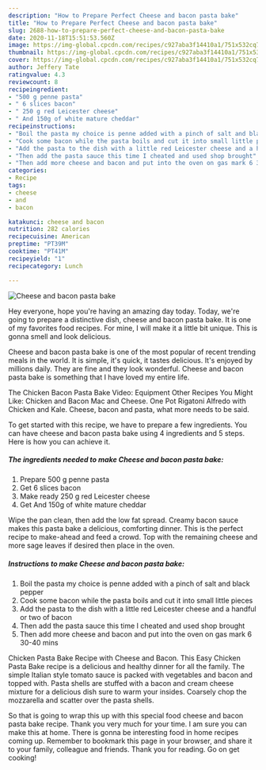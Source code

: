 ```yaml
---
description: "How to Prepare Perfect Cheese and bacon pasta bake"
title: "How to Prepare Perfect Cheese and bacon pasta bake"
slug: 2688-how-to-prepare-perfect-cheese-and-bacon-pasta-bake
date: 2020-11-18T15:51:53.560Z
image: https://img-global.cpcdn.com/recipes/c927aba3f14410a1/751x532cq70/cheese-and-bacon-pasta-bake-recipe-main-photo.jpg
thumbnail: https://img-global.cpcdn.com/recipes/c927aba3f14410a1/751x532cq70/cheese-and-bacon-pasta-bake-recipe-main-photo.jpg
cover: https://img-global.cpcdn.com/recipes/c927aba3f14410a1/751x532cq70/cheese-and-bacon-pasta-bake-recipe-main-photo.jpg
author: Jeffery Tate
ratingvalue: 4.3
reviewcount: 8
recipeingredient:
- "500 g penne pasta"
- " 6 slices bacon"
- " 250 g red Leicester cheese"
- " And 150g of white mature cheddar"
recipeinstructions:
- "Boil the pasta my choice is penne added with a pinch of salt and black pepper"
- "Cook some bacon while the pasta boils and cut it into small little pieces"
- "Add the pasta to the dish with a little red Leicester cheese and a handful or two of bacon"
- "Then add the pasta sauce this time I cheated and used shop brought"
- "Then add more cheese and bacon and put into the oven on gas mark 6 30-40 mins"
categories:
- Recipe
tags:
- cheese
- and
- bacon

katakunci: cheese and bacon 
nutrition: 282 calories
recipecuisine: American
preptime: "PT39M"
cooktime: "PT41M"
recipeyield: "1"
recipecategory: Lunch

---
```



![Cheese and bacon pasta bake](https://img-global.cpcdn.com/recipes/c927aba3f14410a1/751x532cq70/cheese-and-bacon-pasta-bake-recipe-main-photo.jpg)

Hey everyone, hope you're having an amazing day today. Today, we're going to prepare a distinctive dish, cheese and bacon pasta bake. It is one of my favorites food recipes. For mine, I will make it a little bit unique. This is gonna smell and look delicious.

Cheese and bacon pasta bake is one of the most popular of recent trending meals in the world. It is simple, it's quick, it tastes delicious. It's enjoyed by millions daily. They are fine and they look wonderful. Cheese and bacon pasta bake is something that I have loved my entire life.

The Chicken Bacon Pasta Bake Video: Equipment Other Recipes You Might Like: Chicken and Bacon Mac and Cheese. One Pot Rigatoni Alfredo with Chicken and Kale. Cheese, bacon and pasta, what more needs to be said.


To get started with this recipe, we have to prepare a few ingredients. You can have cheese and bacon pasta bake using 4 ingredients and 5 steps. Here is how you can achieve it.

<!--inarticleads1-->

##### The ingredients needed to make Cheese and bacon pasta bake:

1. Prepare 500 g penne pasta
1. Get  6 slices bacon
1. Make ready  250 g red Leicester cheese
1. Get  And 150g of white mature cheddar


Wipe the pan clean, then add the low fat spread. Creamy bacon sauce makes this pasta bake a delicious, comforting dinner. This is the perfect recipe to make-ahead and feed a crowd. Top with the remaining cheese and more sage leaves if desired then place in the oven. 

<!--inarticleads2-->

##### Instructions to make Cheese and bacon pasta bake:

1. Boil the pasta my choice is penne added with a pinch of salt and black pepper
1. Cook some bacon while the pasta boils and cut it into small little pieces
1. Add the pasta to the dish with a little red Leicester cheese and a handful or two of bacon
1. Then add the pasta sauce this time I cheated and used shop brought
1. Then add more cheese and bacon and put into the oven on gas mark 6 30-40 mins


Chicken Pasta Bake Recipe with Cheese and Bacon. This Easy Chicken Pasta Bake recipe is a delicious and healthy dinner for all the family. The simple Italian style tomato sauce is packed with vegetables and bacon and topped with. Pasta shells are stuffed with a bacon and cream cheese mixture for a delicious dish sure to warm your insides. Coarsely chop the mozzarella and scatter over the pasta shells. 

So that is going to wrap this up with this special food cheese and bacon pasta bake recipe. Thank you very much for your time. I am sure you can make this at home. There is gonna be interesting food in home recipes coming up. Remember to bookmark this page in your browser, and share it to your family, colleague and friends. Thank you for reading. Go on get cooking!
